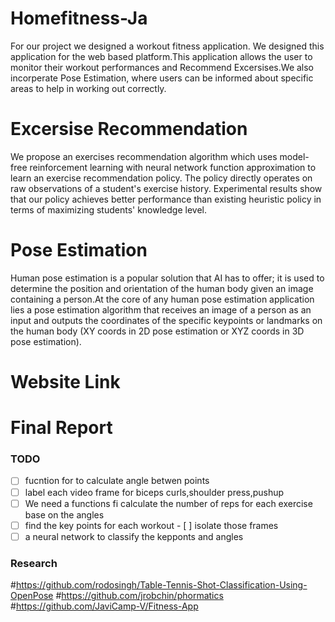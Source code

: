 # Homefitness-Ja
For our project we designed a workout fitness application. We designed this application for the web based platform.This application allows the user to monitor their workout performances and Recommend Excersises.We also incorperate Pose Estimation, where users can be informed about specific areas to help in working out correctly.
# Excersise Recommendation
We propose an exercises recommendation algorithm which uses model-free reinforcement learning with neural network function approximation to learn an exercise recommendation policy. The policy directly operates on raw observations of a student's exercise history. Experimental results show that our policy achieves better performance than existing heuristic policy in terms of maximizing students' knowledge level.
# Pose Estimation
Human pose estimation is a popular solution that AI has to offer; it is used to determine the position and orientation of the human body given an image containing a person.At the core of any human pose estimation application lies a pose estimation algorithm that receives an image of a person as an input and outputs the coordinates of the specific keypoints or landmarks on the human body (XY coords in 2D pose estimation or XYZ coords in 3D pose estimation).
# Website Link
# Final Report

### TODO
- [ ] fucntion for to calculate angle betwen points
- [ ] label each video frame for biceps curls,shoulder press,pushup
- [ ] We need a functions fi calculate the number of reps for each exercise base on the angles
- [ ] find the key points for each workout
      - [ ] isolate those frames 
- [ ] a neural network to classify the kepponts and angles

### Research 
#https://github.com/rodosingh/Table-Tennis-Shot-Classification-Using-OpenPose
#https://github.com/jrobchin/phormatics
#https://github.com/JaviCamp-V/Fitness-App






